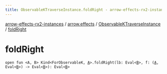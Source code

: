 ```yaml
---
title: ObservableKTraverseInstance.foldRight - arrow-effects-rx2-instances
---
```


[arrow-effects-rx2-instances](../../index.html) / [arrow.effects](../index.html) / [ObservableKTraverseInstance](index.html) / [foldRight](./fold-right.html)

# foldRight

`open fun <A, B> Kind<ForObservableK, `[`A`](fold-right.html#A)`>.foldRight(lb: Eval<`[`B`](fold-right.html#B)`>, f: (`[`A`](fold-right.html#A)`, Eval<`[`B`](fold-right.html#B)`>) -> Eval<`[`B`](fold-right.html#B)`>): Eval<`[`B`](fold-right.html#B)`>`